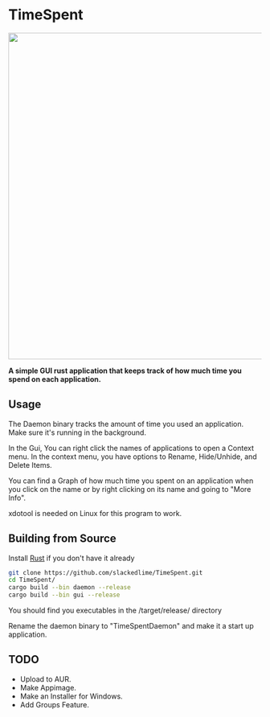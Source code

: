 # TimeSpent

<img src="https://i.imgur.com/6YpjZ0K.png" height="650">

**A simple GUI rust application that keeps track of how much time you spend on each application.**

## Usage
The Daemon binary tracks the amount of time you used an application. Make sure it's running in the background.

In the Gui, You can right click the names of applications to open a Context menu.
In the context menu, you have options to Rename, Hide/Unhide, and Delete Items.

You can find a Graph of how much time you spent on an application when you click on the name or by right clicking on its name and going to "More Info".

xdotool is needed on Linux for this program to work.

## Building from Source

Install [Rust](https://www.rust-lang.org/tools/install) if you don't have it already

``` bash
git clone https://github.com/slackedlime/TimeSpent.git
cd TimeSpent/
cargo build --bin daemon --release
cargo build --bin gui --release
```

You should find you executables in the /target/release/ directory

Rename the daemon binary to "TimeSpentDaemon" and make it a start up application.

## TODO

- Upload to AUR.
- Make Appimage.
- Make an Installer for Windows.
- Add Groups Feature.
